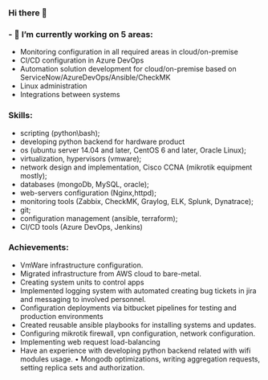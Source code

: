 ### Hi there 👋

<!--
**Udbv/Udbv** is a ✨ _special_ ✨ repository because its `README.md` (this file) appears on your GitHub profile.

Here are some ideas to get you started:

- 🔭 I’m currently working on ...
- 🌱 I’m currently learning ...
- 👯 I’m looking to collaborate on ...
- 🤔 I’m looking for help with ...
- 💬 Ask me about ...
- 📫 How to reach me: ...
- 😄 Pronouns: ...
- ⚡ Fun fact: ...
-->

### - 🔭 I’m currently working on  5 areas:

*	Monitoring configuration in all required areas in cloud/on-premise 
*	CI/CD configuration in Azure DevOps
*	Automation solution development for cloud/on-premise based on ServiceNow/AzureDevOps/Ansible/CheckMK
*	Linux administration
*	Integrations between systems

### Skills:

*	scripting (python\bash); 
*	developing python backend for hardware product 
*	os (ubuntu server 14.04 and later, CentOS 6 and later, Oracle Linux);
*	virtualization, hypervisors (vmware);
*	network design and implementation, Cisco CCNA (mikrotik equipment mostly);
*	databases (mongoDb, MySQL, oracle);
*	web-servers configuration (Nginx,httpd);
*	monitoring tools (Zabbix, CheckMK, Graylog, ELK, Splunk, Dynatrace); 
*	git; 
*	configuration management (ansible, terraform); 
*	CI/CD tools (Azure DevOps, Jenkins)

### Achievements:

*	VmWare infrastructure configuration.
*	Migrated infrastructure from AWS cloud to bare-metal.
*	Creating system units to control apps 
*	Implemented logging system with automated creating bug tickets in jira and messaging to involved personnel. 
*	Configuration deployments via bitbucket pipelines for testing and production environments
*	Created reusable ansible playbooks for installing systems and updates.
*	Configuring mikrotik firewall, vpn configuration, network configuration.  
*	Implementing web request load-balancing
*	Have an experience with developing python backend related with wifi modules usage.
•	Mongodb optimizations, writing aggregation requests, setting replica sets and authorization.
